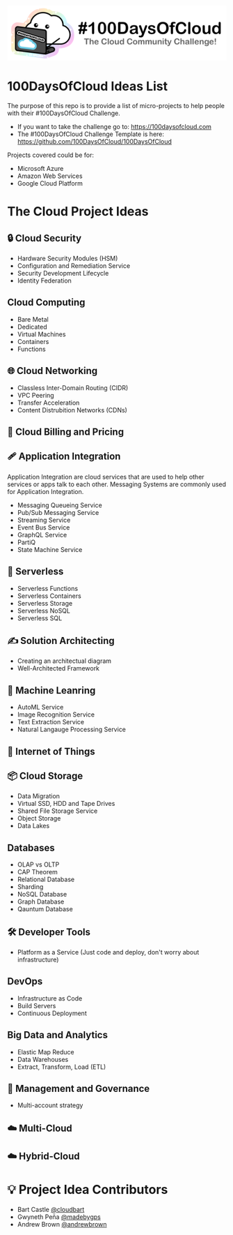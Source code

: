<p align="center">
  <img src="https://github.com/100DaysOfCloud/100DaysOfCloudIdeas/blob/master/banner.png?raw=true">
</p>

# 100DaysOfCloud Ideas List

The purpose of this repo is to provide a list of micro-projects to help people with their #100DaysOfCloud Challenge.

* If you want to take the challenge go to: https://100daysofcloud.com
* The #100DaysOfCloud Challenge Template is here: https://github.com/100DaysOfCloud/100DaysOfCloud

Projects covered could be for:
* Microsoft Azure
* Amazon Web Services
* Google Cloud Platform

# The Cloud Project Ideas

## 🔒 Cloud Security

* Hardware Security Modules (HSM)
* Configuration and Remediation Service 
* Security Development Lifecycle
* Identity Federation

## Cloud Computing

* Bare Metal
* Dedicated
* Virtual Machines
* Containers
* Functions

## 🌐 Cloud Networking

* Classless Inter-Domain Routing (CIDR)
* VPC Peering
* Transfer Acceleration
* Content Distrubition Networks (CDNs)

## 🧾 Cloud Billing and Pricing

## 🩹 Application Integration

Application Integration are cloud services that are used to help other services or apps talk to each other.
Messaging Systems are commonly used for Application Integration.

* Messaging Queueing Service
* Pub/Sub Messaging Service
* Streaming Service
* Event Bus Service
* GraphQL Service
* PartiQ
* State Machine Service

## 🐹 Serverless

* Serverless Functions
* Serverless Containers
* Serverless Storage
* Serverless NoSQL
* Serverless SQL

## ✍️ Solution Architecting

* Creating an architectual diagram
* Well-Architected Framework

## 🤖 Machine Leanring

* AutoML Service
* Image Recognition Service
* Text Extraction Service
* Natural Langauge Processing Service

## 📱 Internet of Things

## 📦 Cloud Storage

* Data Migration
* Virtual SSD, HDD and Tape Drives
* Shared File Storage Service 
* Object Storage
* Data Lakes

## Databases
* OLAP vs OLTP
* CAP Theorem
* Relational Database
* Sharding
* NoSQL Database
* Graph Database
* Qauntum Database

## 🛠️ Developer Tools

* Platform as a Service (Just code and deploy, don't worry about infrastructure)

## DevOps

* Infrastructure as Code
* Build Servers
* Continuous Deployment

## Big Data and Analytics

* Elastic Map Reduce
* Data Warehouses
* Extract, Transform, Load (ETL)

## 👔 Management and Governance

* Multi-account strategy

## ☁️ Multi-Cloud

## ☁️ Hybrid-Cloud

# 💡 Project Idea Contributors

* Bart Castle [@cloudbart](https://twitter.com/cloudbart)
* Gwyneth Peña [@madebygps](https://twitter.com/madebygps)
* Andrew Brown [@andrewbrown](https://twitter.com/andrewbrown)
